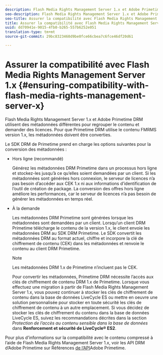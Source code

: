 ```yaml
---
description: Flash Media Rights Management Server 1.x et Adobe Primetime DRM utilisent des métadonnées différentes pour regrouper le contenu et demander des licences. Pour que Primetime DRM utilise le contenu FMRMS version 1.x, les métadonnées doivent être converties.
seo-description: Flash Media Rights Management Server 1.x et Adobe Primetime DRM utilisent des métadonnées différentes pour regrouper le contenu et demander des licences. Pour que Primetime DRM utilise le contenu FMRMS version 1.x, les métadonnées doivent être converties.
seo-title: Assurer la compatibilité avec Flash Media Rights Management Server 1.x
title: Assurer la compatibilité avec Flash Media Rights Management Server 1.x
uuid: dd70941e-9015-4fb0-b265-557b6252e051
translation-type: tm+mt
source-git-commit: 29bc8323460d9be0fce66cbea7c6fce46df20d61

---
```



# Assurer la compatibilité avec Flash Media Rights Management Server 1.x {#ensuring-compatibility-with-flash-media-rights-management-server-x}

Flash Media Rights Management Server 1.x et Adobe Primetime DRM utilisent des métadonnées différentes pour regrouper le contenu et demander des licences. Pour que Primetime DRM utilise le contenu FMRMS version 1.x, les métadonnées doivent être converties.

Le SDK DRM de Primetime prend en charge les options suivantes pour la conversion des métadonnées :

* Hors ligne (recommandé)

   Générez les métadonnées DRM Primetime dans un processus hors ligne et stockez-les jusqu’à ce qu’elles soient demandées par un client. Si les métadonnées sont générées hors connexion, le serveur de licences n’a pas besoin d’accéder aux CEK 1.x ni aux informations d’identification de l’outil de création de package. La conversion des offres hors ligne améliore les performances, car le serveur de licences n’a pas besoin de générer les métadonnées en temps réel.
* À la demande

   Les métadonnées DRM Primetime sont générées lorsque les métadonnées sont demandées par un client. Lorsqu’un client DRM Primetime télécharge le contenu de la version 1.x, le client envoie les métadonnées DRM au SDK DRM Primetime. Le SDK convertit les métadonnées DRM au format actuel, chiffre et incorpore la clé de chiffrement de contenu (CEK) dans les métadonnées et renvoie le contenu au client DRM Primetime.

   >[!NOTE]
   >
   >Les métadonnées DRM 1.x de Primetime n’incluent pas le CEK.

   Pour convertir les métadonnées, Primetime DRM nécessite l’accès aux clés de chiffrement de contenu DRM 1.x de Primetime. Lorsque vous effectuez une migration à partir de Flash Media Rights Management Server 1.x, vous pouvez continuer à stocker les clés de chiffrement de contenu dans la base de données LiveCycle ES ou mettre en oeuvre une solution personnalisée pour stocker en toute sécurité les clés de chiffrement de contenu à un autre emplacement. Si vous décidez de stocker les clés de chiffrement du contenu dans la base de données LiveCycle ES, suivez les recommandations décrites dans la section *Protection de l’accès au contenu sensible dans la base de données* dans **Renforcement et sécurité de LiveCycle® ES2**.

Pour plus d’informations sur la compatibilité avec le contenu compressé à l’aide de Flash Media Rights Management Server 1.x, voir les API DRM d’Adobe Primetime sur Références [de l’API](https://help.adobe.com/en_US/primetime/api/index.html#api-Adobe_Primetime_API_References)Adobe Primetime.
